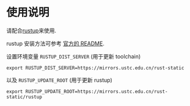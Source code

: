 ---
---

# 使用说明

请配合[rustup](http://www.rustup.rs/ "http://www.rustup.rs/")来使用.

rustup 安装方法可参考 [官方的 README](https://github.com/rust-lang-nursery/rustup.rs#other-installation-methods "https://github.com/rust-lang-nursery/rustup.rs#other-installation-methods").

设置环境变量 `RUSTUP_DIST_SERVER` (用于更新 toolchain)

    export RUSTUP_DIST_SERVER=https://mirrors.ustc.edu.cn/rust-static

以及 `RUSTUP_UPDATE_ROOT` (用于更新 rustup)

    export RUSTUP_UPDATE_ROOT=https://mirrors.ustc.edu.cn/rust-static/rustup
